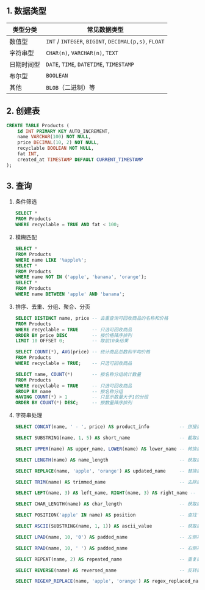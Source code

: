 ## 1. 数据类型
| 类型分类  | 常见数据类型                                         |
| ----- | ------------------------------------------------------ | 
| 数值型   | `INT` / `INTEGER`, `BIGINT`, `DECIMAL(p,s)`, `FLOAT` |
| 字符串型  | `CHAR(n)`, `VARCHAR(n)`, `TEXT`                     | 
| 日期时间型 | `DATE`, `TIME`, `DATETIME`, `TIMESTAMP`             | 
| 布尔型   | `BOOLEAN`                                            | 
| 其他    | `BLOB`（二进制）等                                      |

## 2. 创建表
```sql
CREATE TABLE Products (
    id INT PRIMARY KEY AUTO_INCREMENT,
    name VARCHAR(100) NOT NULL,
    price DECIMAL(10, 2) NOT NULL,
    recyclable BOOLEAN NOT NULL,
    fat INT,
    created_at TIMESTAMP DEFAULT CURRENT_TIMESTAMP
);
```

## 3. 查询
1. 条件筛选
    ```sql
    SELECT *
    FROM Products
    WHERE recyclable = TRUE AND fat < 100;
    ```
2. 模糊匹配
    ```sql
    SELECT *
    FROM Products
    WHERE name LIKE '%apple%';
    SELECT *
    FROM Products
    WHERE name NOT IN ('apple', 'banana', 'orange');
    SELECT *
    FROM Products
    WHERE name BETWEEN 'apple' AND 'banana';
    ```
3. 排序、去重、分组、聚合、分页
    ```sql
    SELECT DISTINCT name, price -- 去重查询可回收商品的名称和价格
    FROM Products
    WHERE recyclable = TRUE     -- 只选可回收商品
    ORDER BY price DESC         -- 按价格降序排列
    LIMIT 10 OFFSET 0;          -- 取前10条结果

    SELECT COUNT(*), AVG(price) -- 统计商品总数和平均价格
    FROM Products
    WHERE recyclable = TRUE;    -- 只选可回收商品

    SELECT name, COUNT(*)       -- 按名称分组统计数量
    FROM Products
    WHERE recyclable = TRUE     -- 只选可回收商品
    GROUP BY name               -- 按名称分组
    HAVING COUNT(*) > 1         -- 只显示数量大于1的分组
    ORDER BY COUNT(*) DESC;     -- 按数量降序排列
    ```
4. 字符串处理
    ```sql
    SELECT CONCAT(name, ' - ', price) AS product_info           -- 拼接商品信息

    SELECT SUBSTRING(name, 1, 5) AS short_name                  -- 截取商品名称前5个字符

    SELECT UPPER(name) AS upper_name, LOWER(name) AS lower_name -- 转换商品名称为大写和小写

    SELECT LENGTH(name) AS name_length                          -- 获取商品名称长度 

    SELECT REPLACE(name, 'apple', 'orange') AS updated_name     -- 替换商品名称中的'apple'为'orange'

    SELECT TRIM(name) AS trimmed_name                           -- 去除商品名称两端空格

    SELECT LEFT(name, 3) AS left_name, RIGHT(name, 3) AS right_name -- 获取商品名称的左3和右3个字符

    SELECT CHAR_LENGTH(name) AS char_length                     -- 获取商品名称的字符长度

    SELECT POSITION('apple' IN name) AS position                -- 查找'apple'在商品名称中的位置

    SELECT ASCII(SUBSTRING(name, 1, 1)) AS ascii_value          -- 获取商品名称首字符的ASCII值

    SELECT LPAD(name, 10, '0') AS padded_name                   -- 左侧补零

    SELECT RPAD(name, 10, ' ') AS padded_name                   -- 右侧补空格

    SELECT REPEAT(name, 2) AS repeated_name                     -- 重复商品名称两次

    SELECT REVERSE(name) AS reversed_name                       -- 反转商品名称

    SELECT REGEXP_REPLACE(name, 'apple', 'orange') AS regex_replaced_name   -- 使用正则表达式替换
    ```